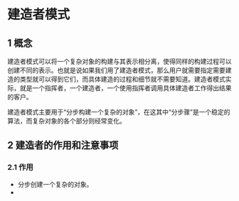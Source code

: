 # 建造者模式
## 1 概念
建造者模式可以将一个复杂对象的构建与其表示相分离，使得同样的构建过程可以创建不同的表示。也就是说如果我们用了建造者模式，那么用户就需要指定需要建造的类型就可以得到它们，而具体建造的过程和细节就不需要知道。建造者模式实际，就是一个指挥者，一个建造者，一个使用指挥者调用具体建造者工作得出结果的客户。

建造者模式主要用于“分步构建一个复杂的对象”，在这其中“分步骤”是一个稳定的算法，而复杂对象的各个部分则经常变化。

## 2 建造者的作用和注意事项
### 2.1 作用

+ 分步创建一个复杂的对象。
+ 
